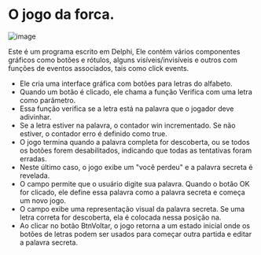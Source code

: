# O jogo da forca.
![image](https://github.com/hqnicolas/delphi7Exercices/assets/41456803/7c3cb18b-3a51-4467-a1a8-b27c6681dff8)

Este é um programa escrito em Delphi, Ele contém vários componentes gráficos como botões e rótulos, alguns visíveis/invisíveis e outros com funções de eventos associados, tais como click events.
- Ele cria uma interface gráfica com botões para letras do alfabeto.
- Quando um botão é clicado, ele chama a função Verifica com uma letra como parâmetro.
- Essa função verifica se a letra está na palavra que o jogador deve adivinhar.
- Se a letra estiver na palavra, o contador win incrementado. Se não estiver, o contador erro é definido como true.
- O jogo termina quando a palavra completa for descoberta, ou se todos os botões forem desabilitados, indicando que todas as tentativas foram erradas.
- Neste último caso, o jogo exibe um "você perdeu" e a palavra secreta é revelada.
- O campo permite que o usuário digite sua palavra. Quando o botão OK for clicado, ele define essa palavra como a palavra secreta e começa um novo jogo.
- O campo exibe uma representação visual da palavra secreta. Se uma letra correta for descoberta, ela é colocada nessa posição na.
- Ao clicar no botão BtnVoltar, o jogo retorna a um estado inicial onde os botões de letras podem ser usados para começar outra partida e editar a palavra secreta.
